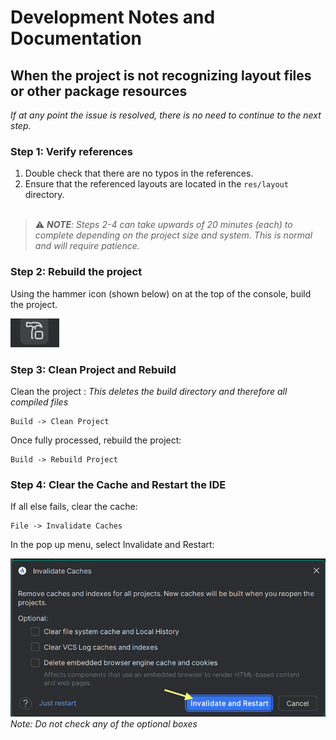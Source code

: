 # Development Notes and Documentation

## When the project is not recognizing layout files or other package resources

*If at any point the issue is resolved, there is no need to continue to the next step.*

### Step 1: Verify references

1. Double check that there are no typos in the references.
2. Ensure that the referenced layouts are located in the `res/layout` directory.
   <br><br />

> ⚠️ ***NOTE**: Steps 2-4 can take upwards of 20 minutes (each) to complete depending on the project size and system. This is normal and will require patience.*

### Step 2: Rebuild the project

Using the hammer icon (shown below) on at the top of the console, build the project.

![Hammer icon](/img_1.png)

### Step 3:  Clean Project and Rebuild

Clean the project : *This deletes the build directory and therefore all compiled files*

```
Build -> Clean Project
```

Once fully processed, rebuild the project:
```
Build -> Rebuild Project
```

### Step 4: Clear the Cache and Restart the IDE

If all else fails, clear the cache:
```
File -> Invalidate Caches
```

In the pop up menu, select Invalidate and Restart:

![Invalidate and Restart pop-up menu](/img_2.png)
*Note: Do not check any of the optional boxes*
